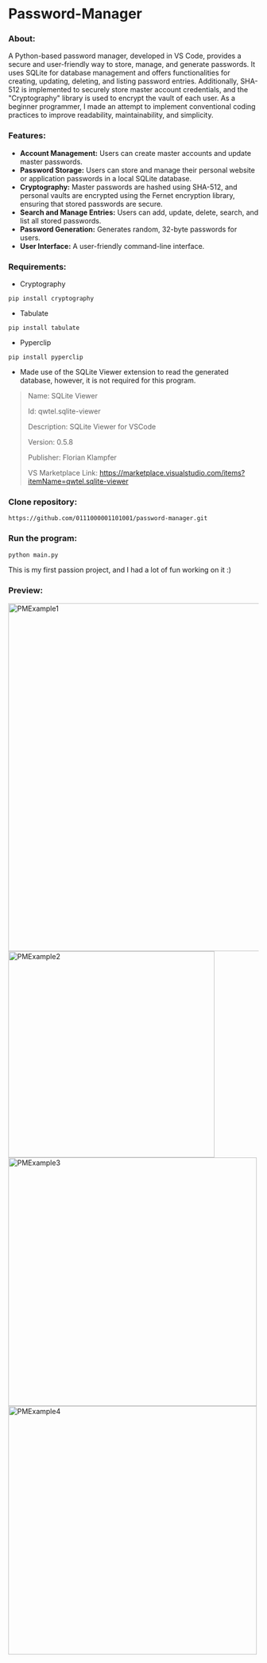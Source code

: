 # Password-Manager

### About:
A Python-based password manager, developed in VS Code, provides a secure and user-friendly way to store, manage, and generate passwords. It uses SQLite for database management and offers functionalities for creating, updating, deleting, and listing password entries. Additionally, SHA-512 is implemented to securely store master account credentials, and the "Cryptography" library is used to encrypt the vault of each user. As a beginner programmer, I made an attempt to implement conventional coding practices to improve readability, maintainability, and simplicity.

### Features:
- **Account Management:** Users can create master accounts and update master passwords.
- **Password Storage:** Users can store and manage their personal website or application passwords in a local SQLite database.
- **Cryptography:** Master passwords are hashed using SHA-512, and personal vaults are encrypted using the Fernet encryption library, ensuring that stored passwords are secure.
- **Search and Manage Entries:** Users can add, update, delete, search, and list all stored passwords.
- **Password Generation:** Generates random, 32-byte passwords for users.
- **User Interface:** A user-friendly command-line interface.

### Requirements:

- Cryptography
```
pip install cryptography
```
- Tabulate
```
pip install tabulate
```
- Pyperclip
```
pip install pyperclip
```

- Made use of the SQLite Viewer extension to read the generated database, however, it is not required for this program.
>Name: SQLite Viewer
>
>Id: qwtel.sqlite-viewer
>
>Description: SQLite Viewer for VSCode
>
>Version: 0.5.8
>
>Publisher: Florian Klampfer
>
>VS Marketplace Link: https://marketplace.visualstudio.com/items?itemName=qwtel.sqlite-viewer

### Clone repository:
```
https://github.com/0111000001101001/password-manager.git
```
### Run the program:
```
python main.py
```

This is my first passion project, and I had a lot of fun working on it :)

### Preview:
<img src="https://github.com/user-attachments/assets/be0a5742-f461-443a-bd82-8381010d883c" alt="PMExample1" width="700"/>
<img src="https://github.com/user-attachments/assets/d2fd686f-8022-4c96-9651-49340b8177ba" alt="PMExample2" width="415"/>
<img src="https://github.com/user-attachments/assets/9c2f2963-b606-4ed6-b851-73dc7039b159" alt="PMExample3" width="500"/>
<img src="https://github.com/user-attachments/assets/49a5fb08-f440-4cc9-a533-152a0e1d9def" alt="PMExample4" width="500"/>
